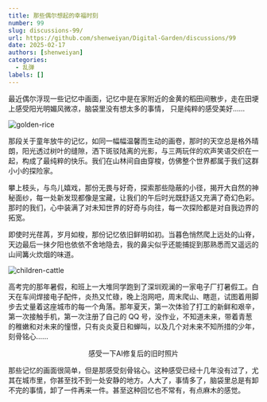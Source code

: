 ```yaml
---
title: 那些偶尔想起的幸福时刻
number: 99
slug: discussions-99/
url: https://github.com/shenweiyan/Digital-Garden/discussions/99
date: 2025-02-17
authors: [shenweiyan]
categories: 
  - 乱弹
labels: []
---
```


最近偶尔浮现一些记忆中画面，记忆中是在家附近的金黄的稻田间散步，走在田埂上感受阳光明媚风微凉，脑袋里没有想太多的事情， 只是纯粹的感受美好......

<!-- more -->

![golden-rice](https://kg.weiyan.cc/2025/02/golden-rice.jpg)

那段关于童年放牛的记忆，如同一幅幅温馨而生动的画卷，那时的天空总是格外晴朗，阳光透过树叶的缝隙，洒下斑驳陆离的光影，与三两玩伴的欢声笑语交织在一起，构成了最纯粹的快乐。我们在山林间自由穿梭，仿佛整个世界都属于我们这群小小的探险家。

攀上枝头，与鸟儿嬉戏，那份无畏与好奇，探索那些隐蔽的小径，揭开大自然的神秘面纱，每一处新发现都像是宝藏，让我们的午后时光既舒适又充满了奇幻色彩。那时的我们，心中装满了对未知世界的好奇与向往，每一次探险都是对自我边界的拓宽。

即使时光荏苒，岁月如梭，那份记忆依旧鲜明如初。当暮色悄然爬上远处的山脊，天边最后一抹夕阳也依依不舍地隐去，我的鼻尖似乎还能捕捉到那熟悉而又遥远的山间篝火炊烟的味道。

![children-cattle](https://kg.weiyan.cc/2025/02/children-cattle.jpg)

高考完的那年暑假，和班上一大堆同学跑到了深圳观澜的一家电子厂打暑假工。白天在车间焊接电子配件，炎热又忙碌，晚上泡网吧，周末爬山、瞎逛，试图着用脚步去丈量着这座城市的每一个角落。那年夏天，第一次体验了打工的新鲜和艰辛，第一次接触手机，第一次注册了自己的 QQ 号，没作业，不知道未来，带着青葱的稚嫩和对未来的憧憬，只有炎炎夏日和蝉叫，以及几个对未来不知所措的少年，刻骨铭心......

<p align="center">
    <img src="https://kg.weiyan.cc/2025/02/09-aug-09.jpg" alt><br>
    <span>感受一下AI修复后的旧时照片</span>
</p>


那些记忆的画面很简单，但是那感受刻骨铭心。这种感受已经十几年没有过了，尤其在城市里，你甚至找不到一处安静的地方。人大了，事情多了，脑袋里总是有卸不完的事情，卸了一件再来一件。甚至这种回忆也不常有，有点麻木的感觉。

<script src="https://giscus.app/client.js"
	data-repo="shenweiyan/Digital-Garden"
	data-repo-id="R_kgDOKgxWlg"
	data-mapping="number"
	data-term="99"
	data-reactions-enabled="1"
	data-emit-metadata="0"
	data-input-position="bottom"
	data-theme="light"
	data-lang="zh-CN"
	crossorigin="anonymous"
	async>
</script>
